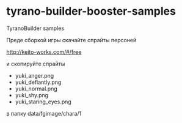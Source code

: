 # tyrano-builder-booster-samples
TyranoBuilder samples

Преде сборкой игры скачайте спрайты персоней

http://keito-works.com/#/free

и скопируйте спрайты

- yuki_anger.png
- yuki_defiantly.png
- yuki_normal.png
- yuki_shy.png
- yuki_staring_eyes.png

в папку data/fgimage/chara/1
